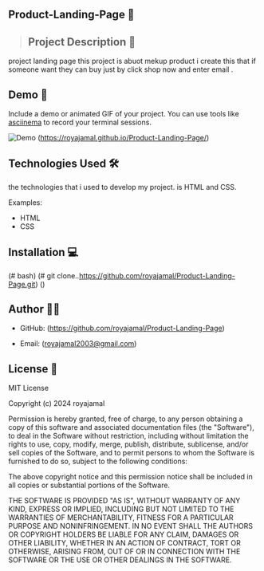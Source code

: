 

## Product-Landing-Page 📝

> ## Project Description 📝
project landing page  this project is  abuot mekup product i create this that if someone want they can buy just by click shop now and enter email .
> 


## Demo 📸

Include a demo or animated GIF of your project. You can use tools like [asciinema](https://asciinema.org/) to record your terminal sessions.

![Demo](<img  src="https://github.com/royajamal/Product-Landing-Page/assets/168343975/c1b4db77-894c-4fe0-a67e-d719a09db2cb">)
(https://royajamal.github.io/Product-Landing-Page/)

## Technologies Used 🛠
the technologies that i used to develop my project. is HTML and CSS.


Examples:

- HTML
- CSS

## Installation 💻

(#  bash)
(# git clone..https://github.com/royajamal/Product-Landing-Page.git)
 ()

## Author 👩‍💻

- GitHub: (https://github.com/royajamal/Product-Landing-Page)
 
- Email: (royajamal2003@gmail.com)



## License 📜
MIT License

Copyright (c) 2024 royajamal

Permission is hereby granted, free of charge, to any person obtaining a copy
of this software and associated documentation files (the "Software"), to deal
in the Software without restriction, including without limitation the rights
to use, copy, modify, merge, publish, distribute, sublicense, and/or sell
copies of the Software, and to permit persons to whom the Software is
furnished to do so, subject to the following conditions:

The above copyright notice and this permission notice shall be included in all
copies or substantial portions of the Software.

THE SOFTWARE IS PROVIDED "AS IS", WITHOUT WARRANTY OF ANY KIND, EXPRESS OR
IMPLIED, INCLUDING BUT NOT LIMITED TO THE WARRANTIES OF MERCHANTABILITY,
FITNESS FOR A PARTICULAR PURPOSE AND NONINFRINGEMENT. IN NO EVENT SHALL THE
AUTHORS OR COPYRIGHT HOLDERS BE LIABLE FOR ANY CLAIM, DAMAGES OR OTHER
LIABILITY, WHETHER IN AN ACTION OF CONTRACT, TORT OR OTHERWISE, ARISING FROM,
OUT OF OR IN CONNECTION WITH THE SOFTWARE OR THE USE OR OTHER DEALINGS IN THE
SOFTWARE.
